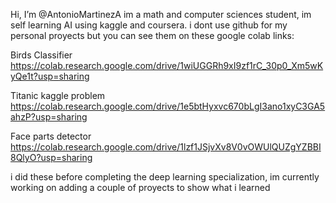 Hi, I’m @AntonioMartinezA im a math and computer sciences student, im self learning AI using kaggle and coursera.
i dont use github for my personal proyects but you can see them on these google colab links:

Birds Classifier https://colab.research.google.com/drive/1wiUGGRh9xI9zf1rC_30p0_Xm5wKyQe1t?usp=sharing

Titanic kaggle problem https://colab.research.google.com/drive/1e5btHyxvc670bLgI3ano1xyC3GA5ahzP?usp=sharing

Face parts detector https://colab.research.google.com/drive/1lzf1JSjvXv8V0vOWUlQUZgYZBBI8QlyO?usp=sharing

i did these before completing the deep learning specialization, im currently working on adding a couple of proyects to show what i learned
